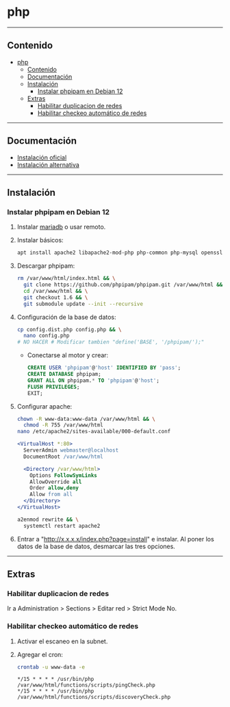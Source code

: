 # php

---

## Contenido

- [php](#php)
  - [Contenido](#contenido)
  - [Documentación](#documentación)
  - [Instalación](#instalación)
    - [Instalar phpipam en Debian 12](#instalar-phpipam-en-debian-12)
  - [Extras](#extras)
    - [Habilitar duplicacion de redes](#habilitar-duplicacion-de-redes)
    - [Habilitar checkeo automático de redes](#habilitar-checkeo-automático-de-redes)

---

## Documentación

- [Instalación oficial](https://phpipam.net/documents/installation/)
- [Instalación alternativa](https://www.howtoforge.com/how-to-install-phpipam-on-ubuntu-1804/)

---

## Instalación

### Instalar phpipam en Debian 12

1. Instalar [mariadb](../../database/sql/mysql_mariadb.md#instalar-mariadb-en-debian-12) o usar remoto.

2. Instalar básicos:

    ```sh
    apt install apache2 libapache2-mod-php php-common php-mysql openssl php-gmp php-ldap php-xml php-json php-cli php-mbstring php-pear php-gd php-curl git
    ```

3. Descargar phpipam:

    ```sh
    rm /var/www/html/index.html && \
      git clone https://github.com/phpipam/phpipam.git /var/www/html && \
      cd /var/www/html && \
      git checkout 1.6 && \
      git submodule update --init --recursive
    ```

4. Configuración de la base de datos:

    ```sh
    cp config.dist.php config.php && \
      nano config.php
    # NO HACER # Modificar tambien "define('BASE', '/phpipam/');"
    ```

    - Conectarse al motor y crear:

        ```sql
        CREATE USER 'phpipam'@'host' IDENTIFIED BY 'pass';
        CREATE DATABASE phpipam;
        GRANT ALL ON phpipam.* TO 'phpipam'@'host';
        FLUSH PRIVILEGES;
        EXIT;
        ```

5. Configurar apache:

    ```sh
    chown -R www-data:www-data /var/www/html && \
      chmod -R 755 /var/www/html
    nano /etc/apache2/sites-available/000-default.conf
    ```

    ```apache
    <VirtualHost *:80>
      ServerAdmin webmaster@localhost
      DocumentRoot /var/www/html

      <Directory /var/www/html>
        Options FollowSymLinks
        AllowOverride all
        Order allow,deny
        Allow from all
      </Directory>
    </VirtualHost>
    ```

    ```sh
    a2enmod rewrite && \
      systemctl restart apache2
    ```

6. Entrar a "<http://x.x.x.x/index.php?page=install>" e instalar. Al poner los datos de la base de datos, desmarcar las tres opciones.

---

## Extras

### Habilitar duplicacion de redes

Ir a Administration > Sections > Editar red > Strict Mode No.

### Habilitar checkeo automático de redes

1. Activar el escaneo en la subnet.

2. Agregar el cron:

    ```sh
    crontab -u www-data -e
    ```

    ```text
    */15 * * * * /usr/bin/php /var/www/html/functions/scripts/pingCheck.php
    */15 * * * * /usr/bin/php /var/www/html/functions/scripts/discoveryCheck.php
    ```
